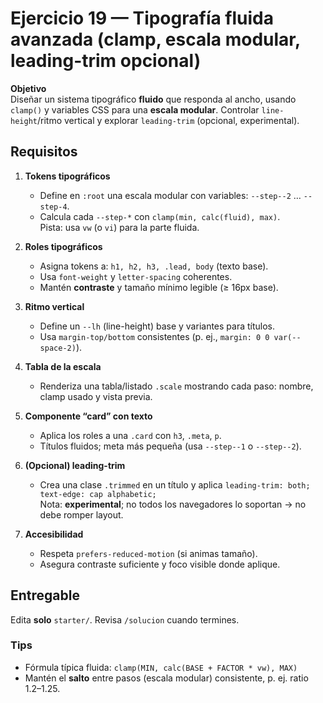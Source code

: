 # Ejercicio 19 — Tipografía fluida avanzada (clamp, escala modular, leading-trim opcional)

**Objetivo**  
Diseñar un sistema tipográfico **fluido** que responda al ancho, usando `clamp()` y variables CSS para una **escala modular**.
Controlar `line-height`/ritmo vertical y explorar `leading-trim` (opcional, experimental).

## Requisitos

1. **Tokens tipográficos**

   - Define en `:root` una escala modular con variables: `--step--2` … `--step-4`.
   - Calcula cada `--step-*` con `clamp(min, calc(fluid), max)`.  
     Pista: usa `vw` (o `vi`) para la parte fluida.

2. **Roles tipográficos**

   - Asigna tokens a: `h1, h2, h3, .lead, body` (texto base).
   - Usa `font-weight` y `letter-spacing` coherentes.
   - Mantén **contraste** y tamaño mínimo legible (≥ 16px base).

3. **Ritmo vertical**

   - Define un `--lh` (line-height) base y variantes para títulos.
   - Usa `margin-top/bottom` consistentes (p. ej., `margin: 0 0 var(--space-2)`).

4. **Tabla de la escala**

   - Renderiza una tabla/listado `.scale` mostrando cada paso: nombre, clamp usado y vista previa.

5. **Componente “card” con texto**

   - Aplica los roles a una `.card` con `h3`, `.meta`, `p`.
   - Títulos fluidos; meta más pequeña (usa `--step--1` o `--step--2`).

6. **(Opcional) leading-trim**

   - Crea una clase `.trimmed` en un título y aplica `leading-trim: both; text-edge: cap alphabetic;`  
     Nota: **experimental**; no todos los navegadores lo soportan → no debe romper layout.

7. **Accesibilidad**
   - Respeta `prefers-reduced-motion` (si animas tamaño).
   - Asegura contraste suficiente y foco visible donde aplique.

## Entregable

Edita **solo** `starter/`. Revisa `/solucion` cuando termines.

### Tips

- Fórmula típica fluida: `clamp(MIN, calc(BASE + FACTOR * vw), MAX)`
- Mantén el **salto** entre pasos (escala modular) consistente, p. ej. ratio 1.2–1.25.

